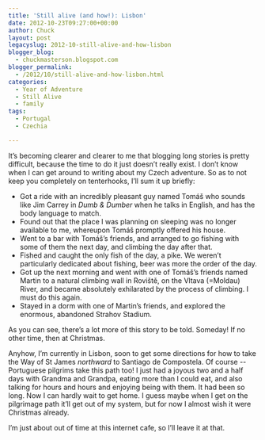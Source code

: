 ```yaml
---
title: 'Still alive (and how!): Lisbon'
date: 2012-10-23T09:27:00+00:00
author: Chuck
layout: post
legacyslug: 2012-10-still-alive-and-how-lisbon
blogger_blog:
  - chuckmasterson.blogspot.com
blogger_permalink:
  - /2012/10/still-alive-and-how-lisbon.html
categories:
  - Year of Adventure
  - Still Alive
  - family
tags:
  - Portugal
  - Czechia

---
```


It’s becoming clearer and clearer to me that blogging long stories is
pretty difficult, because the time to do it just doesn’t really exist. I
don’t know when I can get around to writing about my Czech adventure. So
as to not keep you completely on tenterhooks, I’ll sum it up briefly: 

*   Got a ride with an incredibly pleasant guy named Tomáš who sounds like Jim
    Carrey in _Dumb & Dumber_ when he talks in English, and has the body
    language to match.
*   Found out that the place I was planning on sleeping was no longer available
    to me, whereupon Tomáš promptly offered his house.
*   Went to a bar with Tomáš’s friends, and arranged to go fishing with some of
    them the next day, and climbing the day after that.
*   Fished and caught the only fish of the day, a pike. We weren’t particularly
    dedicated about fishing, beer was more the order of the day.
*   Got up the next morning and went with one of Tomáš’s friends named Martin
    to a natural climbing wall in Roviště, on the Vltava (=Moldau) River, and
    became absolutely exhilarated by the process of climbing. I must do this
    again.
*   Stayed in a dorm with one of Martin’s friends, and explored the enormous,
    abandoned Strahov Stadium.

As you can see, there’s a lot more of this story to be told. Someday! If
no other time, then at Christmas. 

Anyhow, I’m currently in Lisbon, soon to get some directions for how to
take the Way of St James *northward* to Santiago de Compostela. Of course
-- Portuguese pilgrims take this path too! I just had a joyous two and a
half days with Grandma and Grandpa, eating more than I could eat, and also
talking for hours and hours and enjoying being with them. It had been so long.
Now I can hardly wait to get home. I guess maybe when I get on the pilgrimage
path it’ll get out of my system, but for now I almost wish it were
Christmas already.

I’m just about out of time at this internet cafe, so I’ll leave it
at that.
